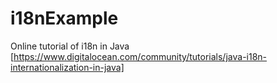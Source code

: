 # i18nExample

Online tutorial of i18n in Java [https://www.digitalocean.com/community/tutorials/java-i18n-internationalization-in-java]
